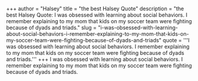 +++
author = "Halsey"
title = "the best Halsey Quote"
description = "the best Halsey Quote: I was obsessed with learning about social behaviors. I remember explaining to my mom that kids on my soccer team were fighting because of dyads and triads."
slug = "i-was-obsessed-with-learning-about-social-behaviors-i-remember-explaining-to-my-mom-that-kids-on-my-soccer-team-were-fighting-because-of-dyads-and-triads"
quote = '''I was obsessed with learning about social behaviors. I remember explaining to my mom that kids on my soccer team were fighting because of dyads and triads.'''
+++
I was obsessed with learning about social behaviors. I remember explaining to my mom that kids on my soccer team were fighting because of dyads and triads.
